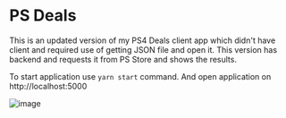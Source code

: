 # PS Deals

This is an updated version of my PS4 Deals client app which didn't have client and required use of getting JSON file and open it.
This version has backend and requests it from PS Store and shows the results.

To start application use `yarn start` command. And open application on http://localhost:5000

![image](https://user-images.githubusercontent.com/64709398/209454841-42a2f2fe-16cb-4e8d-953f-7c905793fa1d.png)
